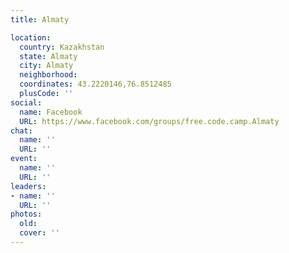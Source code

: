 ```yaml
---
title: Almaty

location:
  country: Kazakhstan
  state: Almaty
  city: Almaty
  neighborhood: 
  coordinates: 43.2220146,76.8512485
  plusCode: ''
social:
  name: Facebook
  URL: https://www.facebook.com/groups/free.code.camp.Almaty
chat:
  name: ''
  URL: ''
event:
  name: ''
  URL: ''
leaders:
- name: ''
  URL: ''
photos:
  old: 
  cover: ''
---
```

